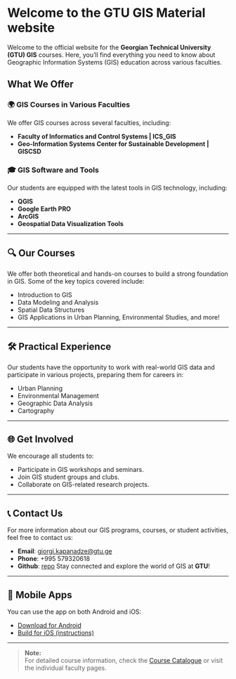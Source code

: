 # Welcome to the **GTU GIS Material website**

Welcome to the official website for the **Georgian Technical University (GTU) GIS** courses. Here, you’ll find everything you need to know about Geographic Information Systems (GIS) education across various faculties.

## What We Offer

### 🌍 **GIS Courses in Various Faculties**
We offer GIS courses across several faculties, including:
- **Faculty of Informatics and Control Systems | ICS_GIS** 
- **Geo-Information Systems Center for Sustainable Development | GISCSD**


### 🎓 **GIS Software and Tools**
Our students are equipped with the latest tools in GIS technology, including: <Br>
- **QGIS** <Br>
- **Google Earth PRO** <Br>
- **ArcGIS** <Br>
- **Geospatial Data Visualization Tools** <Br>

---

## 🔍 **Our Courses**

We offer both theoretical and hands-on courses to build a strong foundation in GIS. Some of the key topics covered include:
- Introduction to GIS
- Data Modeling and Analysis
- Spatial Data Structures
- GIS Applications in Urban Planning, Environmental Studies, and more!

---

## 🛠️ **Practical Experience**

Our students have the opportunity to work with real-world GIS data and participate in various projects, preparing them for careers in:
- Urban Planning
- Environmental Management
- Geographic Data Analysis
- Cartography

---

## 🌐 **Get Involved**
We encourage all students to:
- Participate in GIS workshops and seminars.
- Join GIS student groups and clubs.
- Collaborate on GIS-related research projects.

---

## 📞 **Contact Us**

For more information about our GIS programs, courses, or student activities, feel free to contact us:

- **Email**: [giorgi.kapanadze@gtu.ge](mailto:giorgi.kapanadze@gtu.ge)
- **Phone**: +995 579320618
- **Github**: [repo](https://ezdanapak.github.io/GTU-GIS/)
Stay connected and explore the world of GIS at **GTU**!

---

## 📱 Mobile Apps

You can use the app on both Android and iOS:

- [Download for Android](https://median.co/share/neydmb#androidphone)
- [Build for iOS (instructions)](https://median.co/share/neydmb#iphone)

---

> **Note:**  
> For detailed course information, check the [Course Catalogue](#) or visit the individual faculty pages.
